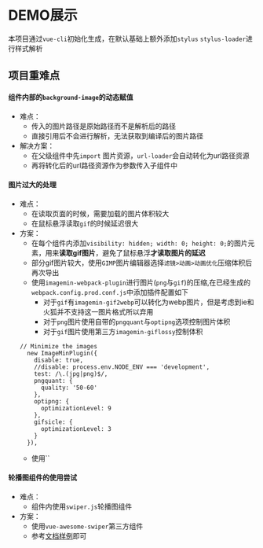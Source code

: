 # DEMO展示
本项目通过`vue-cli`初始化生成，在默认基础上额外添加`stylus` `stylus-loader`进行样式解析
## 项目重难点

#### 组件内部的`background-image`的动态赋值
- 难点：
  + 传入的图片路径是原始路径而不是解析后的路径
  + 直接引用后不会进行解析，无法获取到编译后的图片路径
- 解决方案：
  + 在父级组件中先`import` 图片资源，`url-loader`会自动转化为url路径资源
  + 再将转化后的url路径资源作为参数传入子组件中

#### 图片过大的处理
- 难点：
  + 在读取页面的时候，需要加载的图片体积较大
  + 在鼠标悬浮读取`gif`的时候延迟很大
- 方案：
  + 在每个组件内添加`visibility: hidden; width: 0; height: 0;`的图片元素，用来**读取gif图片**，避免了鼠标悬浮**才读取图片的延迟**
  + 部分gif图片较大，使用`GIMP`图片编辑器选择`滤镜>动画>动画优化`压缩体积后再次导出
  + 使用`imagemin-webpack-plugin`进行图片(`png`与`gif`)的压缩,在已经生成的`webpack.config.prod.conf.js`中添加插件配置如下
    * 对于`gif`有`imagemin-gif2webp`可以转化为webp图片，但是考虑到ie和火狐并不支持这一图片格式所以弃用
    * 对于`png`图片使用自带的`pngquant`与`optipng`选项控制图片体积
    * 对于`gif`图片使用第三方`imagemin-giflossy`控制体积
  ```
  // Minimize the images
    new ImageMinPlugin({
      disable: true,
      //disable: process.env.NODE_ENV === 'development',
      test: /\.(jpg|png)$/,
      pngquant: {
        quality: '50-60'
      },
      optipng: {
        optimizationLevel: 9
      },
      gifsicle: {
        optimizationLevel: 3
      }
    }),
  ```
  + 使用``

#### 轮播图组件的使用尝试
- 难点：
  + 组件内使用`swiper.js`轮播图组件
- 方案：
  + 使用`vue-awesome-swiper`第三方组件
  + 参考[文档样例](https://www.npmjs.com/package/vue-awesome-swiper)即可